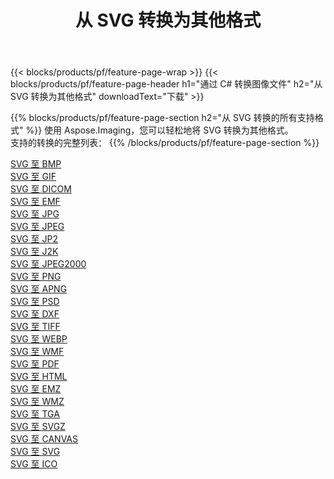 ﻿---
title: 从 SVG 转换为其他格式 
weight: 3920
url: /zh-hans/net/conversion/from/svg 
lang: zh-hans
langdirlevel: 2
locales: zh-hans,ja,it,ru,de,es,fr,nl,id,lt,pl,pt,vi,tr,ko,zh-hant,ar,hi,th,sv,cs,uk,he
description: 使用 Aspose.Imaging，您可以轻松地将 SVG 转换为其他格式
---

{{< blocks/products/pf/feature-page-wrap >}}
{{< blocks/products/pf/feature-page-header h1="通过 C# 转换图像文件" h2="从 SVG 转换为其他格式" downloadText="下载" >}}


{{% blocks/products/pf/feature-page-section  h2="从 SVG 转换的所有支持格式" %}}
使用 Aspose.Imaging，您可以轻松地将 SVG 转换为其他格式。
<br/>
支持的转换的完整列表：
{{% /blocks/products/pf/feature-page-section %}}
<div class="container-fluid productfamilypage bg-gray">
    <div class="convertypes bg-gray agp-content section">
        <div class="container">
		<div class="row other-converters">
		    <div class='col-md-2 other-converter remove-lp remove-rp'><a href="/imaging/zh-hans/net/conversion/svg-to-bmp" >SVG 至 BMP</a></div><div class='col-md-2 other-converter remove-lp remove-rp'><a href="/imaging/zh-hans/net/conversion/svg-to-gif" >SVG 至 GIF</a></div><div class='col-md-2 other-converter remove-lp remove-rp'><a href="/imaging/zh-hans/net/conversion/svg-to-dicom" >SVG 至 DICOM</a></div><div class='col-md-2 other-converter remove-lp remove-rp'><a href="/imaging/zh-hans/net/conversion/svg-to-emf" >SVG 至 EMF</a></div><div class='col-md-2 other-converter remove-lp remove-rp'><a href="/imaging/zh-hans/net/conversion/svg-to-jpg" >SVG 至 JPG</a></div><div class='col-md-2 other-converter remove-lp remove-rp'><a href="/imaging/zh-hans/net/conversion/svg-to-jpeg" >SVG 至 JPEG</a></div><div class='col-md-2 other-converter remove-lp remove-rp'><a href="/imaging/zh-hans/net/conversion/svg-to-jp2" >SVG 至 JP2</a></div><div class='col-md-2 other-converter remove-lp remove-rp'><a href="/imaging/zh-hans/net/conversion/svg-to-j2k" >SVG 至 J2K</a></div><div class='col-md-2 other-converter remove-lp remove-rp'><a href="/imaging/zh-hans/net/conversion/svg-to-jpeg2000" >SVG 至 JPEG2000</a></div><div class='col-md-2 other-converter remove-lp remove-rp'><a href="/imaging/zh-hans/net/conversion/svg-to-png" >SVG 至 PNG</a></div><div class='col-md-2 other-converter remove-lp remove-rp'><a href="/imaging/zh-hans/net/conversion/svg-to-apng" >SVG 至 APNG</a></div><div class='col-md-2 other-converter remove-lp remove-rp'><a href="/imaging/zh-hans/net/conversion/svg-to-psd" >SVG 至 PSD</a></div><div class='col-md-2 other-converter remove-lp remove-rp'><a href="/imaging/zh-hans/net/conversion/svg-to-dxf" >SVG 至 DXF</a></div><div class='col-md-2 other-converter remove-lp remove-rp'><a href="/imaging/zh-hans/net/conversion/svg-to-tiff" >SVG 至 TIFF</a></div><div class='col-md-2 other-converter remove-lp remove-rp'><a href="/imaging/zh-hans/net/conversion/svg-to-webp" >SVG 至 WEBP</a></div><div class='col-md-2 other-converter remove-lp remove-rp'><a href="/imaging/zh-hans/net/conversion/svg-to-wmf" >SVG 至 WMF</a></div><div class='col-md-2 other-converter remove-lp remove-rp'><a href="/imaging/zh-hans/net/conversion/svg-to-pdf" >SVG 至 PDF</a></div><div class='col-md-2 other-converter remove-lp remove-rp'><a href="/imaging/zh-hans/net/conversion/svg-to-html" >SVG 至 HTML</a></div><div class='col-md-2 other-converter remove-lp remove-rp'><a href="/imaging/zh-hans/net/conversion/svg-to-emz" >SVG 至 EMZ</a></div><div class='col-md-2 other-converter remove-lp remove-rp'><a href="/imaging/zh-hans/net/conversion/svg-to-wmz" >SVG 至 WMZ</a></div><div class='col-md-2 other-converter remove-lp remove-rp'><a href="/imaging/zh-hans/net/conversion/svg-to-tga" >SVG 至 TGA</a></div><div class='col-md-2 other-converter remove-lp remove-rp'><a href="/imaging/zh-hans/net/conversion/svg-to-svgz" >SVG 至 SVGZ</a></div><div class='col-md-2 other-converter remove-lp remove-rp'><a href="/imaging/zh-hans/net/conversion/svg-to-canvas" >SVG 至 CANVAS</a></div><div class='col-md-2 other-converter remove-lp remove-rp'><a href="/imaging/zh-hans/net/conversion/svg-to-svg" >SVG 至 SVG</a></div><div class='col-md-2 other-converter remove-lp remove-rp'><a href="/imaging/zh-hans/net/conversion/svg-to-ico" >SVG 至 ICO</a></div>
                </div>
        </div>
    </div>
</div>
<br/>

